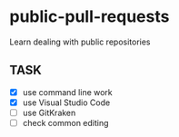 # public-pull-requests
Learn dealing with public repositories

## TASK

- [x] use command line work
- [x] use Visual Studio Code
- [ ] use GitKraken
- [ ] check common editing